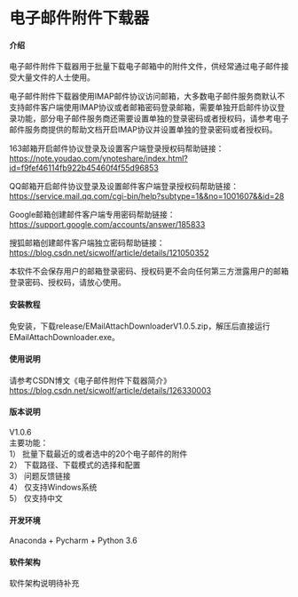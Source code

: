 # 电子邮件附件下载器

#### 介绍

电子邮件附件下载器用于批量下载电子邮箱中的附件文件，供经常通过电子邮件接受大量文件的人士使用。  

电子邮件附件下载器使用IMAP邮件协议访问邮箱，大多数电子邮件服务商默认不支持邮件客户端使用IMAP协议或者邮箱密码登录邮箱，需要单独开启邮件协议登录功能，部分电子邮件服务商还需要设置单独的登录密码或者授权码，请参考电子邮件服务商提供的帮助文档开启IMAP协议并设置单独的登录密码或者授权码。  

163邮箱开启邮件协议登录及设置客户端登录授权码帮助链接：  
https://note.youdao.com/ynoteshare/index.html?id=f9fef46114fb922b45460f4f55d96853  

QQ邮箱开启邮件协议登录及设置邮件客户端登录授权码帮助链接：  
https://service.mail.qq.com/cgi-bin/help?subtype=1&&no=1001607&&id=28  

Google邮箱创建邮件客户端专用密码帮助链接：  
https://support.google.com/accounts/answer/185833  

搜狐邮箱创建邮件客户端独立密码帮助链接：  
https://blog.csdn.net/sicwolf/article/details/121050352  

本软件不会保存用户的邮箱登录密码、授权码更不会向任何第三方泄露用户的邮箱登录密码、授权码，请放心使用。  

#### 安装教程

免安装，下载release/EMailAttachDownloaderV1.0.5.zip，解压后直接运行EMailAttachDownloader.exe。  

#### 使用说明

请参考CSDN博文《电子邮件附件下载器简介》  
https://blog.csdn.net/sicwolf/article/details/126330003  

#### 版本说明

V1.0.6  
主要功能：  
1） 批量下载最近的或者选中的20个电子邮件的附件  
2） 下载路径、下载模式的选择和配置  
3） 问题反馈链接  
4） 仅支持Windows系统  
5） 仅支持中文  

#### 开发环境

Anaconda + Pycharm + Python 3.6  

#### 软件架构

软件架构说明待补充  

